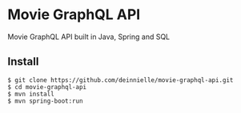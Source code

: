 # Movie GraphQL API
Movie GraphQL API built in Java, Spring and SQL

## Install
```
$ git clone https://github.com/deinnielle/movie-graphql-api.git
$ cd movie-graphql-api
$ mvn install
$ mvn spring-boot:run
```
